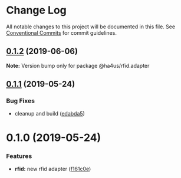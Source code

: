 # Change Log

All notable changes to this project will be documented in this file.
See [Conventional Commits](https://conventionalcommits.org) for commit guidelines.

## [0.1.2](https://github.com/ha4us/ha4us/compare/@ha4us/rfid.adapter@0.1.1...@ha4us/rfid.adapter@0.1.2) (2019-06-06)

**Note:** Version bump only for package @ha4us/rfid.adapter





## [0.1.1](https://github.com/ha4us/ha4us/compare/@ha4us/rfid.adapter@0.1.0...@ha4us/rfid.adapter@0.1.1) (2019-05-24)


### Bug Fixes

* cleanup and build ([edabda5](https://github.com/ha4us/ha4us/commit/edabda5))





# 0.1.0 (2019-05-24)


### Features

* **rfid:** new rfid adapter ([f161c0e](https://github.com/ha4us/ha4us/commit/f161c0e))
